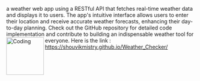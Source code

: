 a weather web app using a RESTful API that fetches real-time weather data and displays it to users. The app's intuitive interface allows users to enter their location and receive accurate weather forecasts, enhancing their day-to-day planning. Check out the GitHub repository for detailed code implementation and contribute to building an indispensable weather tool for everyone.
<img src="https://user-images.githubusercontent.com/74038190/214644145-264f4759-7633-441e-9d67-d8dda9d50d26.gif"
img align="left" alt="Coding" width="100">
Here is the link : https://shouvikmistry.github.io/Weather_Checker/
